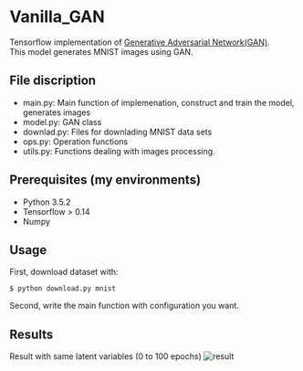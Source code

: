 # Vanilla_GAN
Tensorflow implementation of [Generative Adversarial Network(GAN)](https://arxiv.org/abs/1406.2661). <br/>
This model generates MNIST images using GAN. 

## File discription
- main.py: Main function of implemenation, construct and train the model, generates images
- model.py: GAN class
- downlad.py: Files for downlading MNIST data sets
- ops.py: Operation functions
- utils.py: Functions dealing with images processing.
## Prerequisites (my environments)
- Python 3.5.2
- Tensorflow > 0.14
- Numpy

## Usage
First, download dataset with:

    $ python download.py mnist

Second, write the main function with configuration you want.

## Results
Result with same latent variables (0 to 100 epochs)
![result](assets/Result.gif)
